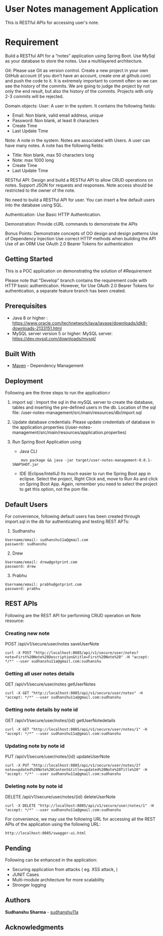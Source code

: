 # User Notes management Application

This is RESTful APIs for accessing user's note. 


# Requirement 

Build a RESTful API for a “notes” application using Spring Boot. Use MySql as your database to store the notes. Use a multilayered architecture.

Git:
Please use Git as version control. Create a new project in your own GitHub account (if you don’t have an account, create one at github.com) and push the code to it. It is extremely important to commit often so we can see the history of the commits. We are going to judge the project by not only the end result, but also the history of the commits. Projects with only 2-3 commits will be rejected.

Domain objects:
User:
A user in the system. It contains the following fields:
- Email: Non blank, valid email address, unique
- Password: Non blank, at least 8 characters
- Create Time
- Last Update Time

Note:
A note in the system. Notes are associated with Users. A user can have many notes. A note has the following fields:
- Title: Non blank, max 50 characters long
- Note: max 1000 long
- Create Time
- Last Update Time

RESTful API:
Design and build a RESTful API to allow CRUD operations on notes. Support JSON for requests and responses. Note access should be restricted to the owner of the note.

No need to build a RESTful API for user. You can insert a few default users into the database using SQL.

Authentication:
Use Basic HTTP Authentication.

Demonstration:
Provide cURL commands to demonstrate the APIs

Bonus Points:
Demonstrate concepts of OO design and design patterns
Use of Dependency Injection
Use correct HTTP methods when building the API
Use of an ORM
Use OAuth 2.0 Bearer Tokens for authentication

## Getting Started

This is a POC application on demonstrating the solution of #Requirement

Please note that "Develop" branch contains the requirement code with HTTP basic authentication. However, for Use OAuth 2.0 Bearer Tokens for authentication, a separate feature branch has been created.
 

## Prerequisites

* Java 8 or higher : https://www.oracle.com/technetwork/java/javase/downloads/jdk8-downloads-2133151.html
* MySQL server version 5 or higher:
MySQL server: https://dev.mysql.com/downloads/mysql/

## Built With

* [Maven](https://maven.apache.org/) - Dependency Management


## Deployment
Following are the three steps to run the application:r
1) import sql :
Import the sql in the mySQL server to create the database, tables and inserting the pre-defined users in the db. 
Location of the sql file: /user-notes-management/src/main/resources/db/import.sql

2) Update database credentials: 
Please update credentials of database in the application.properties (/user-notes-management/src/main/resources/application.properties)

3) Run Spring Boot Application using
	* Java CLI
	```
		mvn package && java -jar target/user-notes-management-0.0.1-SNAPSHOT.jar
	```

	* IDE (Eclipse/IntelliJ)
		Its much easier to run the Spring Boot app in eclipse. Select the project, Right Click and, move to Run As and click on Spring Boot App. Again, remember you need to select the project to get this option, not the pom file.

## Default Users
For convenience, following default users has been created through import.sql in the db for authenticating and testing REST APTs:

1) Sudhanshu
```
Username/email: sudhanshu11a@gmail.com
password: sudhanshu
```

2) Drew
```
Username/email: drew@gotprint.com
password: drew
```

3) Prabhu
```
Username/email: prabhu@gotprint.com
password: prabhu
```

## REST APIs 

Following are the REST API for performing CRUD operation on Note resource:

### Creating new note
POST 
/api/v1/secure/user/notes 
saveUserNote
```
curl -X POST "http://localhost:8085/api/v1/secure/user/notes?note=First%20Note%20Description&title=First%20Note%20" -H "accept: */*" --user sudhanshu11a@gmail.com:sudhanshu
```

### Getting all user notes details
GET 
/api/v1/secure/user/notes
getUserNotes
````
curl -X GET "http://localhost:8085/api/v1/secure/user/notes" -H "accept: */*" --user sudhanshu11a@gmail.com:sudhanshu
````


### Getting note details by note id 
GET
/api/v1/secure/user/notes/{id}
getUserNotedetails
```
curl -X GET "http://localhost:8085/api/v1/secure/user/notes/1" -H "accept: */*" --user sudhanshu11a@gmail.com:sudhanshu
```
### Updating note by note id
PUT
/api/v1/secure/user/notes/{id}
updateUserNote
```
curl -X PUT "http://localhost:8085/api/v1/secure/user/notes/2?note=updated%20Note%20Content&title=updated%20Note%20Title%20" -H "accept: */*" --user sudhanshu11a@gmail.com:sudhanshu
```
### Deleting note by note id
DELETE
/api/v1/secure/user/notes/{id}
deleteUserNote
```
curl -X DELETE "http://localhost:8085/api/v1/secure/user/notes/1" -H "accept: */*" --user sudhanshu11a@gmail.com:sudhanshu  
```

For convenience, we may use the following URL for accessing all the REST APIs of the application using the following URL: 
```
http://localhost:8085/swagger-ui.html
```
## Pending  
Following can be enhanced in the application: 
* Securing application from attacks ( eg. XSS attack, )
* JUNIT Cases
* Multi-module architecture for more scalability
* Stronger logging

## Authors

**Sudhanshu Sharma** - [sudhanshu11a](https://github.com/sudhanshu11a)


## Acknowledgments



